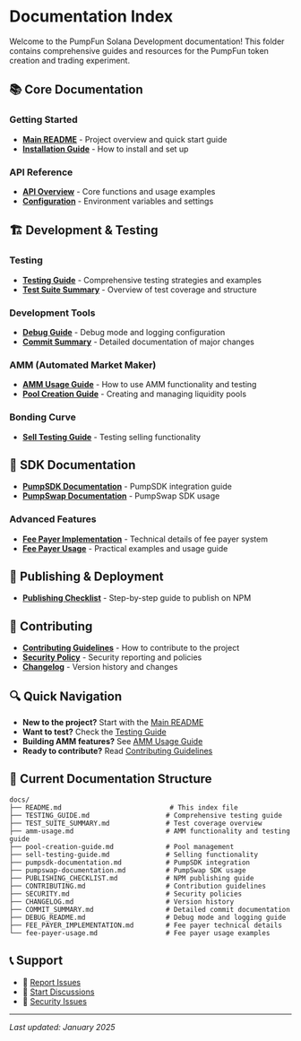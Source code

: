 # Documentation Index

Welcome to the PumpFun Solana Development documentation! This folder contains comprehensive guides and resources for the PumpFun token creation and trading experiment.

## 📚 Core Documentation

### Getting Started

- **[Main README](../README.md)** - Project overview and quick start guide
- **[Installation Guide](../README.md#installation)** - How to install and set up

### API Reference

- **[API Overview](../README.md#api-reference)** - Core functions and usage examples
- **[Configuration](../README.md#configuration)** - Environment variables and settings

## 🏗️ Development & Testing

### Testing

- **[Testing Guide](./TESTING_GUIDE.md)** - Comprehensive testing strategies and examples
- **[Test Suite Summary](./TEST_SUITE_SUMMARY.md)** - Overview of test coverage and structure

### Development Tools

- **[Debug Guide](./DEBUG_README.md)** - Debug mode and logging configuration
- **[Commit Summary](./COMMIT_SUMMARY.md)** - Detailed documentation of major changes

### AMM (Automated Market Maker)

- **[AMM Usage Guide](./amm-usage.md)** - How to use AMM functionality and testing
- **[Pool Creation Guide](./pool-creation-guide.md)** - Creating and managing liquidity pools

### Bonding Curve

- **[Sell Testing Guide](./sell-testing-guide.md)** - Testing selling functionality

## 🔧 SDK Documentation

- **[PumpSDK Documentation](./pumpsdk-documentation.md)** - PumpSDK integration guide
- **[PumpSwap Documentation](./pumpswap-documentation.md)** - PumpSwap SDK usage

### Advanced Features

- **[Fee Payer Implementation](./FEE_PAYER_IMPLEMENTATION.md)** - Technical details of fee payer system
- **[Fee Payer Usage](./fee-payer-usage.md)** - Practical examples and usage guide

## 🚀 Publishing & Deployment

- **[Publishing Checklist](./PUBLISHING_CHECKLIST.md)** - Step-by-step guide to publish on NPM

## 🤝 Contributing

- **[Contributing Guidelines](./CONTRIBUTING.md)** - How to contribute to the project
- **[Security Policy](./SECURITY.md)** - Security reporting and policies
- **[Changelog](./CHANGELOG.md)** - Version history and changes

## 🔍 Quick Navigation

- **New to the project?** Start with the [Main README](../README.md)
- **Want to test?** Check the [Testing Guide](./TESTING_GUIDE.md)
- **Building AMM features?** See [AMM Usage Guide](./amm-usage.md)
- **Ready to contribute?** Read [Contributing Guidelines](./CONTRIBUTING.md)

## 📁 Current Documentation Structure

```
docs/
├── README.md                           # This index file
├── TESTING_GUIDE.md                   # Comprehensive testing guide
├── TEST_SUITE_SUMMARY.md              # Test coverage overview
├── amm-usage.md                       # AMM functionality and testing guide
├── pool-creation-guide.md             # Pool management
├── sell-testing-guide.md              # Selling functionality
├── pumpsdk-documentation.md           # PumpSDK integration
├── pumpswap-documentation.md          # PumpSwap SDK usage
├── PUBLISHING_CHECKLIST.md            # NPM publishing guide
├── CONTRIBUTING.md                    # Contribution guidelines
├── SECURITY.md                        # Security policies
├── CHANGELOG.md                       # Version history
├── COMMIT_SUMMARY.md                  # Detailed commit documentation
├── DEBUG_README.md                    # Debug mode and logging guide
├── FEE_PAYER_IMPLEMENTATION.md        # Fee payer technical details
└── fee-payer-usage.md                 # Fee payer usage examples
```

## 📞 Support

- 🐛 [Report Issues](https://github.com/naval200/pumpfun-defi-kit/issues)
- 💬 [Start Discussions](https://github.com/naval200/pumpfun-defi-kit/discussions)
- 📧 [Security Issues](mailto:navalsaini81@gmail.com)

---

_Last updated: January 2025_
